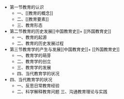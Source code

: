 - 第一节教育的认识
	- 一、[[教育的概念]]
	- 二、[[教育要素]]
	- 三、教育形态
- 第二节教育的历史发展[[中国教育史]]+ [[外国教育史]]
	- 一、教育的起源
	- 二、教育的历史发展过程
- 第三节教育学的产生与发展[[中国教育史]]+ [[外国教育史]]
	- —、教育学的萌芽
	- 二、教育学的创立
	- 三、教育学的发展
	- 四、当代教育学的状况
- 四、当代教育学的状况
	- 一、反思日常教育经验
	- 二、科学解释教育问题
	  三、沟通教育理论与实践